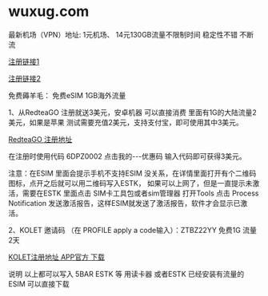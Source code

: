 
<html>
<head>
<meta charset="utf-8">
<title>免费资源分享</title>
</head>
<body>
	<h1>wuxug.com</h1>
 


最新机场（VPN）地址: 1元机场、 14元130GB流量不限制时间 稳定性不错 不断流</p>

[注册链接1](https://mojie.app/register?aff=7PgRZ1ZM)

 [注册链接2](https://mojie.link/#/register?code=orZlLMbT)



  免费薅羊毛： 免费eSIM 1GB海外流量
  <p> 
  1、从RedteaGO 注册就送3美元，安卓机器 可以直接消费 里面有1G的大陆流量2美元，如果是苹果 测试需要充值2美元，支持支付宝，即可使用其中3美元。
  
   [RedteaGO 注册地址](https://redteago.com/)
   
  在注册时使用代码 6DPZ0002  点击我的---优惠码 输入代码即可获得3美元。
  
  注意：在ESIM 里面会提示手机不支持ESIM 没关系，在详情里面打开有个二维码图标，点开之后就可以用二维码写入ESTK，
  如果可以上网了，但是一直提示未激活，需要在ESTK 里面点击 SIM卡工具包或者sim管理器 打开Tools 点击 Process Notification 发送激活报告，这样ESIM就发送了激活报告，软件才会显示已激活。
  </p> 
 <p> 
  2、KOLET  邀请码 （在 PROFILE apply a code输入）：ZTBZ22YY  免费1G 流量2天
 
   [KOLET注册地址 APP官方 下载](https://trykolet.app.link/app-referral)

   说明 以上都可以写入 5BAR ESTK 等 用读卡器 或者ESTK 已经安装有流量的ESIM 可以直接下载</p>

	
</body>
</html>

